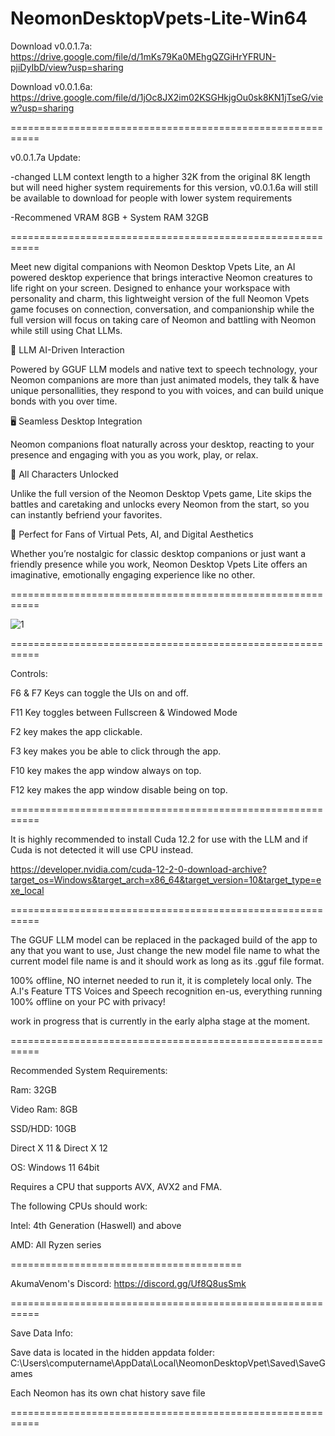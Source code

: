 # NeomonDesktopVpets-Lite-Win64

Download v0.0.1.7a: https://drive.google.com/file/d/1mKs79Ka0MEhgQZGiHrYFRUN-pjiDyIbD/view?usp=sharing

Download v0.0.1.6a: https://drive.google.com/file/d/1jOc8JX2im02KSGHkjgOu0sk8KN1jTseG/view?usp=sharing

===========================================================

v0.0.1.7a Update:

-changed LLM context length to a higher 32K from the original 8K length but will need higher system requirements for this version, v0.0.1.6a will still be available to download for people with lower system requirements

-Recommened VRAM 8GB + System RAM 32GB

===========================================================

Meet new digital companions with Neomon Desktop Vpets Lite, an AI powered desktop experience that brings interactive Neomon creatures to life right on your screen. Designed to enhance your workspace with personality and charm, this lightweight version of the full Neomon Vpets game focuses on connection, conversation, and companionship while the full version will focus on taking care of Neomon and battling with Neomon while still using Chat LLMs.

💬 LLM AI-Driven Interaction

Powered by GGUF LLM models and native text to speech technology, your Neomon companions are more than just animated models, they talk & have unique personallities, they respond to you with voices, and can build unique bonds with you over time.

🖥️ Seamless Desktop Integration

Neomon companions float naturally across your desktop, reacting to your presence and engaging with you as you work, play, or relax.

🧡 All Characters Unlocked

Unlike the full version of the Neomon Desktop Vpets game, Lite skips the battles and caretaking and unlocks every Neomon from the start, so you can instantly befriend your favorites.

🌟 Perfect for Fans of Virtual Pets, AI, and Digital Aesthetics

Whether you’re nostalgic for classic desktop companions or just want a friendly presence while you work, Neomon Desktop Vpets Lite offers an imaginative, emotionally engaging experience like no other.

===========================================================

![1](https://github.com/user-attachments/assets/8a4439e2-8c0a-4fc7-9463-b47e31184c15)

===========================================================

Controls:

F6 & F7 Keys can toggle the UIs on and off.

F11 Key toggles between Fullscreen & Windowed Mode

F2 key makes the app clickable.

F3 key makes you be able to click through the app.

F10 key makes the app window always on top.

F12 key makes the app window disable being on top.

===========================================================

It is highly recommended to install Cuda 12.2 for use with the LLM and if Cuda is not detected it will use CPU instead. 

https://developer.nvidia.com/cuda-12-2-0-download-archive?target_os=Windows&target_arch=x86_64&target_version=10&target_type=exe_local

===========================================================

The GGUF LLM model can be replaced in the packaged build of the app to any that you want to use, Just change the new model file name to what the current model file name is and it should work as long as its .gguf file format. 

100% offline, NO internet needed to run it, it is completely local only. The A.I's Feature TTS Voices and Speech recognition en-us, everything running 100% offline on your PC with privacy!

work in progress that is currently in the early alpha stage at the moment.

===========================================================

Recommended System Requirements:

Ram: 32GB

Video Ram: 8GB

SSD/HDD: 10GB

Direct X 11 & Direct X 12

OS: Windows 11 64bit

Requires a CPU that supports AVX, AVX2 and FMA.

The following CPUs should work:

Intel: 4th Generation (Haswell) and above

AMD: All Ryzen series

========================================

AkumaVenom's Discord: https://discord.gg/Uf8Q8usSmk

===========================================================

Save Data Info:

Save data is located in the hidden appdata folder: C:\Users\computername\AppData\Local\NeomonDesktopVpet\Saved\SaveGames

Each Neomon has its own chat history save file

===========================================================
